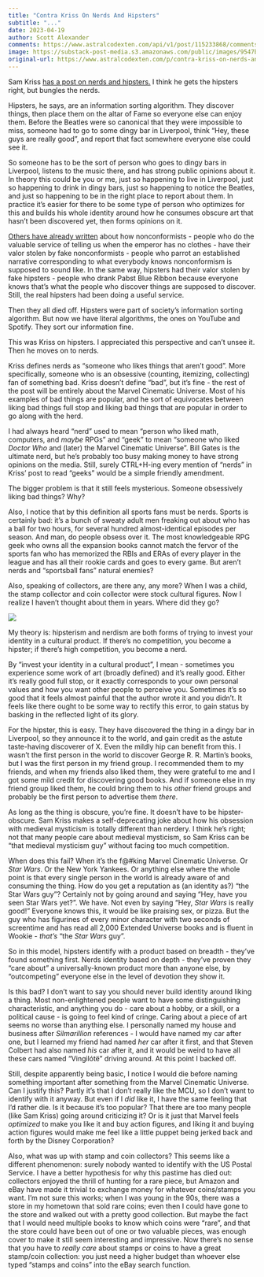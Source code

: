```yaml
---
title: "Contra Kriss On Nerds And Hipsters"
subtitle: "..."
date: 2023-04-19
author: Scott Alexander
comments: https://www.astralcodexten.com/api/v1/post/115233868/comments?&all_comments=true
image: https://substack-post-media.s3.amazonaws.com/public/images/9547b2b8-2758-4584-92cf-d40795991571_1920x1080.jpeg
original-url: https://www.astralcodexten.com/p/contra-kriss-on-nerds-and-hipsters
---
```

Sam Kriss [has a post on nerds and hipsters.](https://samkriss.substack.com/p/all-the-nerds-are-dead) I think he gets the hipsters right, but bungles the nerds.

Hipsters, he says, are an information sorting algorithm. They discover things, then place them on the altar of Fame so everyone else can enjoy them. Before the Beatles were so canonical that they were impossible to miss, someone had to go to some dingy bar in Liverpool, think “Hey, these guys are really good”, and report that fact somewhere everyone else could see it.

So someone has to be the sort of person who goes to dingy bars in Liverpool, listens to the music there, and has strong public opinions about it. In theory this could be you or me, just so happening to live in Liverpool, just so happening to drink in dingy bars, just so happening to notice the Beatles, and just so happening to be in the right place to report about them. In practice it’s easier for there to be some type of person who optimizes for this and builds his whole identity around how he consumes obscure art that hasn’t been discovered yet, then forms opinions on it.

[Others have already written](https://www.lesswrong.com/posts/CEGnJBHmkcwPTysb7/lonely-dissent) about how nonconformists - people who do the valuable service of telling us when the emperor has no clothes - have their valor stolen by fake nonconformists - people who parrot an established narrative corresponding to what everybody knows nonconformism is supposed to sound like. In the same way, hipsters had their valor stolen by fake hipsters - people who drank Pabst Blue Ribbon because everyone knows that’s what the people who discover things are supposed to discover. Still, the real hipsters had been doing a useful service.

Then they all died off. Hipsters were part of society’s information sorting algorithm. But now we have literal algorithms, the ones on YouTube and Spotify. They sort our information fine.

This was Kriss on hipsters. I appreciated this perspective and can’t unsee it. Then he moves on to nerds.

Kriss defines nerds as “someone who likes things that aren’t good”. More specifically, someone who is an obsessive (counting, itemizing, collecting) fan of something bad. Kriss doesn’t define “bad”, but it’s fine - the rest of the post will be entirely about the Marvel Cinematic Universe. Most of his examples of bad things are popular, and he sort of equivocates between liking bad things full stop and liking bad things that are popular in order to go along with the herd.

I had always heard “nerd” used to mean “person who liked math, computers, and _maybe_ RPGs” and “geek” to mean “someone who liked _Doctor Who_ and (later) the Marvel Cinematic Universe”. Bill Gates is the ultimate nerd, but he’s probably too busy making money to have strong opinions on the media. Still, surely CTRL+H-ing every mention of “nerds” in Kriss’ post to read “geeks” would be a simple friendly amendment.

The bigger problem is that it still feels mysterious. Someone obsessively liking bad things? Why?

Also, I notice that by this definition all sports fans must be nerds. Sports is certainly bad: it’s a bunch of sweaty adult men freaking out about who has a ball for two hours, for several hundred almost-identical episodes per season. And man, do people obsess over it. The most knowledgeable RPG geek who owns all the expansion books cannot match the fervor of the sports fan who has memorized the RBIs and ERAs of every player in the league and has all their rookie cards and goes to every game. But aren’t nerds and “sportsball fans” natural enemies?

Also, speaking of collectors, are there any, any more? When I was a child, the stamp collector and coin collector were stock cultural figures. Now I realize I haven’t thought about them in years. Where did they go?

[![](https://substackcdn.com/image/fetch/w_1456,c_limit,f_auto,q_auto:good,fl_progressive:steep/https%3A%2F%2Fsubstack-post-media.s3.amazonaws.com%2Fpublic%2Fimages%2Fa7a0418a-649b-42e3-a1ad-dc6eba2556b3_1108x444.png)](https://substackcdn.com/image/fetch/f_auto,q_auto:good,fl_progressive:steep/https%3A%2F%2Fsubstack-post-media.s3.amazonaws.com%2Fpublic%2Fimages%2Fa7a0418a-649b-42e3-a1ad-dc6eba2556b3_1108x444.png)

My theory is: hipsterism and nerdism are both forms of trying to invest your identity in a cultural product. If there’s no competition, you become a hipster; if there’s high competition, you become a nerd.

By “invest your identity in a cultural product”, I mean - sometimes you experience some work of art (broadly defined) and it’s really good. Either it’s really good full stop, or it exactly corresponds to your own personal values and how you want other people to perceive you. Sometimes it’s so good that it feels almost painful that the author wrote it and you didn’t. It feels like there ought to be some way to rectify this error, to gain status by basking in the reflected light of its glory. 

For the hipster, this is easy. They have discovered the thing in a dingy bar in Liverpool, so they announce it to the world, and gain credit as the astute taste-having discoverer of X. Even the mildly hip can benefit from this. I wasn’t the first person in the world to discover George R. R. Martin’s books, but I was the first person in my friend group. I recommended them to my friends, and when my friends also liked them, they were grateful to me and I got some mild credit for discovering good books. And if someone else in my friend group liked them, he could bring them to his _other_ friend groups and probably be the first person to advertise them _there_.

As long as the thing is obscure, you’re fine. It doesn’t have to be hipster-obscure. Sam Kriss makes a self-deprecating joke about how his obsession with medieval mysticism is totally different than nerdery. I think he’s right; not that many people care about medieval mysticism, so Sam Kriss can be “that medieval mysticism guy” without facing too much competition.

When does this fail? When it’s the f@#king Marvel Cinematic Universe. Or _Star Wars_. Or the New York Yankees. Or anything else where the whole point is that every single person in the world is already aware of and consuming the thing. How do you get a reputation as (an identity as?) “the Star Wars guy”? Certainly not by going around and saying “Hey, have you seen Star Wars yet?”. We have. Not even by saying “Hey, _Star Wars_ is really good!” Everyone knows this, it would be like praising sex, or pizza. But the guy who has figurines of every minor character with two seconds of screentime and has read all 2,000 Extended Universe books and is fluent in Wookie - _that’s_ “the _Star Wars_ guy”.

So in this model, hipsters identify with a product based on breadth - they’ve found something first. Nerds identity based on depth - they’ve proven they “care about” a universally-known product more than anyone else, by “outcompeting” everyone else in the level of devotion they show it.

Is this bad? I don’t want to say you should never build identity around liking a thing. Most non-enlightened people want to have some distinguishing characteristic, and anything you do - care about a hobby, or a skill, or a political cause - is going to feel kind of cringe. Caring about a piece of art seems no worse than anything else. I personally named my house and business after _Silmarillion_ references - I would have named my car after one, but I learned my friend had named _her_ car after it first, and that Steven Colbert had also named _his_ car after it, and it would be weird to have all these cars named “Vingilótë” driving around. At this point I backed off.

Still, despite apparently being basic, I notice I would die before naming something important after something from the Marvel Cinematic Universe. Can I justify this? Partly it’s that I don’t really like the MCU, so I don’t want to identify with it anyway. But even if I _did_ like it, I have the same feeling that I’d rather die. Is it because it’s too popular? That there are too many people (like Sam Kriss) going around criticizing it? Or is it just that Marvel feels _optimized_ to make you like it and buy action figures, and liking it and buying action figures would make me feel like a little puppet being jerked back and forth by the Disney Corporation?

Also, what was up with stamp and coin collectors? This seems like a different phenomenon: surely nobody wanted to identify with the US Postal Service. I have a better hypothesis for why this pastime has died out: collectors enjoyed the thrill of hunting for a rare piece, but Amazon and eBay have made it trivial to exchange money for whatever coins/stamps you want. I’m not sure this works; when I was young in the 90s, there was a store in my hometown that sold rare coins; even then I could have gone to the store and walked out with a pretty good collection. But maybe the fact that I would need multiple books to know which coins were “rare”, and that the store could have been out of one or two valuable pieces, was enough cover to make it still seem interesting and impressive. Now there’s no sense that you have to _really care_ about stamps or coins to have a great stamp/coin collection: you just need a higher budget than whoever else typed “stamps and coins” into the eBay search function.
